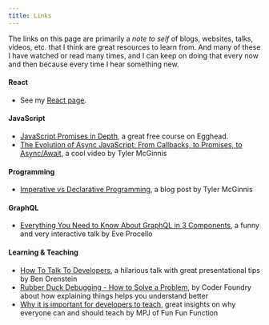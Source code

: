 ```yaml
---
title: Links
---
```


The links on this page are primarily a _note to self_ of blogs, websites, talks, videos, etc. that I think are great resources to learn from. And many of these I have watched or read many times, and I can keep on doing that every now and then because every time I hear something new.

#### React

- See my [React page].

#### JavaScript

- [JavaScript Promises in Depth], a great free course on Egghead.
- [The Evolution of Async JavaScript: From Callbacks, to Promises, to Async/Await], a cool video by Tyler McGinnis

#### Programming

- [Imperative vs Declarative Programming], a blog post by Tyler McGinnis

#### GraphQL

- [Everything You Need to Know About GraphQL in 3 Components], a funny and very interactive talk by Eve Procello

#### Learning & Teaching

- [How To Talk To Developers], a hilarious talk with great presentational tips by Ben Orenstein
- [Rubber Duck Debugging - How to Solve a Problem], by Coder Foundry about how explaining things helps you understand better
- [Why it is important for developers to teach], great insights on why everyone can and should teach by MPJ of Fun Fun Function

[why it is important for developers to teach]: https://youtu.be/RleN-6uMF04
[how to talk to developers]: https://youtu.be/l9JXH7JPjR4
[rubber duck debugging - how to solve a problem]: https://youtu.be/NBgIHOrjSxs
[everything you need to know about graphql in 3 components]: https://youtu.be/F_M8v6MK0Sc
[react page]: /react
[javascript promises in depth]: https://egghead.io/courses/javascript-promises-in-depth
[the evolution of async javascript: from callbacks, to promises, to async/await]: https://youtu.be/gB-OmN1egV8
[imperative vs declarative programming]: https://ui.dev/imperative-vs-declarative-programming/
